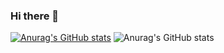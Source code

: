### Hi there 👋
[![Anurag's GitHub stats](https://github-readme-stats.vercel.app/api?username=ldk7024)](https://github.com/anuraghazra/github-readme-stats)
![Anurag's GitHub stats](https://github-readme-stats.vercel.app/api?username=ldk7024&show_icons=true&theme=algolia)
<!--
**ldk7024/ldk7024** is a ✨ _special_ ✨ repository because its `README.md` (this file) appears on your GitHub profile.

Here are some ideas to get you started:

- 🔭 I’m currently working on ...
- 🌱 I’m currently learning ...
- 👯 I’m looking to collaborate on ...
- 🤔 I’m looking for help with ...
- 💬 Ask me about ...
- 📫 How to reach me: ...
- 😄 Pronouns: ...
- ⚡ Fun fact: ...
-->
